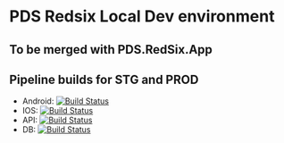 # PDS Redsix Local Dev environment
## To be merged with PDS.RedSix.App
## Pipeline builds for STG and PROD
- Android: [![Build Status](https://dev.azure.com/pdsglobal/PDS/_apis/build/status/Android/Android.Phone%20(PRD)?branchName=PRD)](https://dev.azure.com/pdsglobal/PDS/_build/latest?definitionId=66&branchName=PRD)
- IOS: [![Build Status](https://dev.azure.com/pdsglobal/PDS/_apis/build/status/iOS/iOS.iPad%20(PRD)?branchName=PRD)](https://dev.azure.com/pdsglobal/PDS/_build/latest?definitionId=78&branchName=PRD)
- API: [![Build Status](https://dev.azure.com/pdsglobal/PDS/_apis/build/status/API/Java%20(PRD)?branchName=PRD)](https://dev.azure.com/pdsglobal/PDS/_build/latest?definitionId=59&branchName=PRD)
- DB: [![Build Status](https://dev.azure.com/pdsglobal/PDS/_apis/build/status/Database/RedSix%20Database%20(DEV)?branchName=DEV)](https://dev.azure.com/pdsglobal/PDS/_build/latest?definitionId=107&branchName=DEV)
